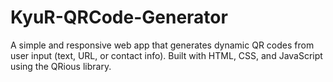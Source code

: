 # KyuR-QRCode-Generator
A simple and responsive web app that generates dynamic QR codes from user input (text, URL, or contact info). Built with HTML, CSS, and JavaScript using the QRious library.
